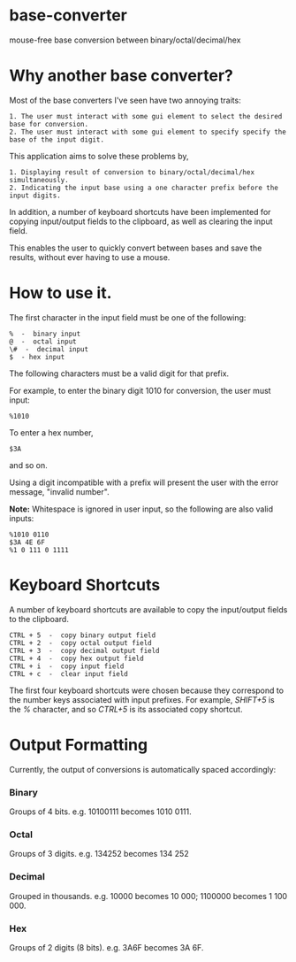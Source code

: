 # base-converter
mouse-free base conversion between binary/octal/decimal/hex

# Why another base converter?
Most of the base converters I've seen have two annoying traits:

    1. The user must interact with some gui element to select the desired base for conversion.
    2. The user must interact with some gui element to specify specify the base of the input digit. 

This application aims to solve these problems by,

    1. Displaying result of conversion to binary/octal/decimal/hex simultaneously.
    2. Indicating the input base using a one character prefix before the input digits.

In addition, a number of keyboard shortcuts have been implemented for copying input/output fields
to the clipboard, as well as clearing the input field. 

This enables the user to quickly convert between bases and save the results, without ever having to use a mouse.

# How to use it.
The first character in the input field must be one of the following:

    %  -  binary input
    @  -  octal input
    \#  -  decimal input
    $  - hex input

The following characters must be a valid digit for that prefix.

For example, to enter the binary digit 1010 for conversion, the user must input:

    %1010

To enter a hex number,

    $3A

and so on. 

Using a digit incompatible with a prefix will present the user with the error message, "invalid number".

**Note:** Whitespace is ignored in user input, so the following are also valid inputs:

    %1010 0110 
    $3A 4E 6F
    %1 0 111 0 1111

# Keyboard Shortcuts
A number of keyboard shortcuts are available to copy the input/output fields to the clipboard.

    CTRL + 5  -  copy binary output field
    CTRL + 2  -  copy octal output field
    CTRL + 3  -  copy decimal output field
    CTRL + 4  -  copy hex output field
    CTRL + i  -  copy input field 
    CTRL + c  -  clear input field

The first four keyboard shortcuts were chosen because they correspond to the number keys associated with input prefixes.
For example, *SHIFT+5* is the *%* character, and so *CTRL+5* is its associated copy shortcut. 

# Output Formatting
Currently, the output of conversions is automatically spaced accordingly:

### Binary
Groups of 4 bits. e.g. 10100111 becomes 1010 0111. 

### Octal
Groups of 3 digits. e.g. 134252 becomes 134 252

### Decimal
Grouped in thousands. e.g. 10000 becomes 10 000; 1100000 becomes 1 100 000.

### Hex
Groups of 2 digits (8 bits). e.g. 3A6F becomes 3A 6F. 





